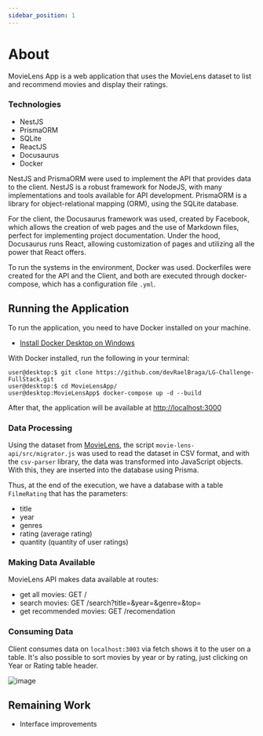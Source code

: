 ```yaml
---
sidebar_position: 1
---
```


# About

MovieLens App is a web application that uses the MovieLens dataset to list and recommend movies and display their ratings.

### Technologies
- NestJS
- PrismaORM
- SQLite
- ReactJS
- Docusaurus
- Docker

NestJS and PrismaORM were used to implement the API that provides data to the client. NestJS is a robust framework for NodeJS, with many implementations and tools available for API development. 
PrismaORM is a library for object-relational mapping (ORM), using the SQLite database.

For the client, the Docusaurus framework was used, created by Facebook, which allows the creation of web pages and the use of Markdown files, perfect for implementing project documentation. 
Under the hood, Docusaurus runs React, allowing customization of pages and utilizing all the power that React offers.

To run the systems in the environment, Docker was used. Dockerfiles were created for the API and the Client, and both are executed through docker-compose, which has a configuration file `.yml`.

## Running the Application

To run the application, you need to have Docker installed on your machine.
- [Install Docker Desktop on Windows](https://docs.docker.com/desktop/install/windows-install/)

With Docker installed, run the following in your terminal:



```console
user@desktop:$ git clone https://github.com/devRaelBraga/LG-Challenge-FullStack.git
user@desktop:$ cd MovieLensApp/ 
user@desktop:MovieLensApp$ docker-compose up -d --build
```
After that, the application will be available at [http://localhost:3000](http://localhost:3000)

### Data Processing

Using the dataset from [MovieLens](http://files.grouplens.org/datasets/movielens/ml-25m.zip),
the script `movie-lens-api/src/migrator.js` was used to read the dataset in CSV format, and with the `csv-parser` library, the data was transformed into JavaScript objects. With this, they are inserted into the database using Prisma.

Thus, at the end of the execution, we have a database with a table `FilmeRating` that has the parameters:
- title
- year
- genres
- rating (average rating)
- quantity (quantity of user ratings)


### Making Data Available

MovieLens API makes data available at routes:
- get all movies: GET /
- search movies: GET /search?title=&year=&genre=&top=
- get recommended movies: GET /recomendation

### Consuming Data

Client consumes data on ```localhost:3003``` via fetch shows it to the user on a table.
It's also possible to sort movies by year or by rating, just clicking on Year or Rating table header.

![image](https://i.imgur.com/8SUrPrd.png)

##   Remaining Work

- Interface improvements